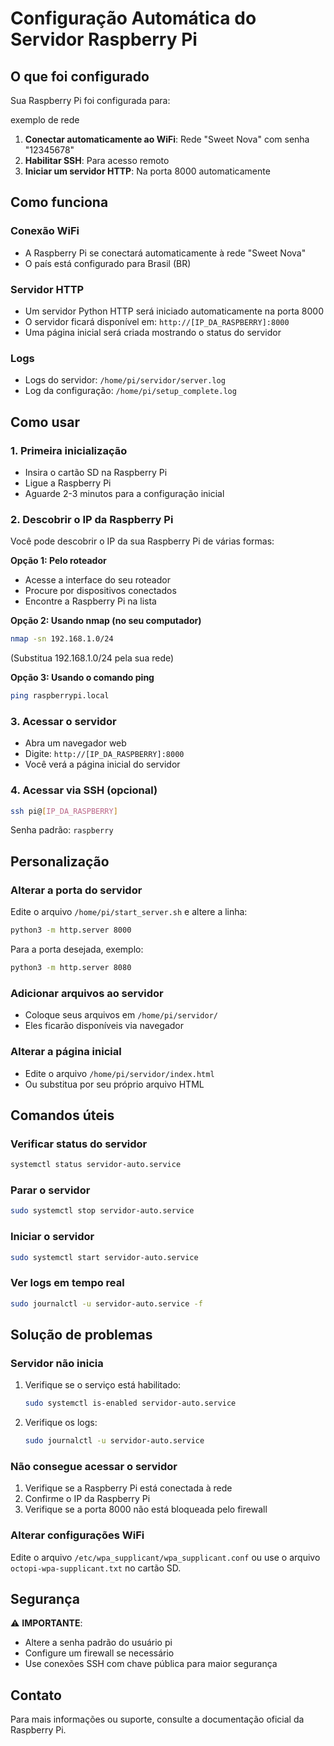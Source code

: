 # Configuração Automática do Servidor Raspberry Pi

## O que foi configurado

Sua Raspberry Pi foi configurada para:

exemplo de rede
1. **Conectar automaticamente ao WiFi**: Rede "Sweet Nova" com senha "12345678"
2. **Habilitar SSH**: Para acesso remoto
3. **Iniciar um servidor HTTP**: Na porta 8000 automaticamente

## Como funciona

### Conexão WiFi
- A Raspberry Pi se conectará automaticamente à rede "Sweet Nova"
- O país está configurado para Brasil (BR)

### Servidor HTTP
- Um servidor Python HTTP será iniciado automaticamente na porta 8000
- O servidor ficará disponível em: `http://[IP_DA_RASPBERRY]:8000`
- Uma página inicial será criada mostrando o status do servidor

### Logs
- Logs do servidor: `/home/pi/servidor/server.log`
- Log da configuração: `/home/pi/setup_complete.log`

## Como usar

### 1. Primeira inicialização
- Insira o cartão SD na Raspberry Pi
- Ligue a Raspberry Pi
- Aguarde 2-3 minutos para a configuração inicial

### 2. Descobrir o IP da Raspberry Pi
Você pode descobrir o IP da sua Raspberry Pi de várias formas:

**Opção 1: Pelo roteador**
- Acesse a interface do seu roteador
- Procure por dispositivos conectados
- Encontre a Raspberry Pi na lista

**Opção 2: Usando nmap (no seu computador)**
```bash
nmap -sn 192.168.1.0/24
```
(Substitua 192.168.1.0/24 pela sua rede)

**Opção 3: Usando o comando ping**
```bash
ping raspberrypi.local
```

### 3. Acessar o servidor
- Abra um navegador web
- Digite: `http://[IP_DA_RASPBERRY]:8000`
- Você verá a página inicial do servidor

### 4. Acessar via SSH (opcional)
```bash
ssh pi@[IP_DA_RASPBERRY]
```
Senha padrão: `raspberry`

## Personalização

### Alterar a porta do servidor
Edite o arquivo `/home/pi/start_server.sh` e altere a linha:
```bash
python3 -m http.server 8000
```
Para a porta desejada, exemplo:
```bash
python3 -m http.server 8080
```

### Adicionar arquivos ao servidor
- Coloque seus arquivos em `/home/pi/servidor/`
- Eles ficarão disponíveis via navegador

### Alterar a página inicial
- Edite o arquivo `/home/pi/servidor/index.html`
- Ou substitua por seu próprio arquivo HTML

## Comandos úteis

### Verificar status do servidor
```bash
systemctl status servidor-auto.service
```

### Parar o servidor
```bash
sudo systemctl stop servidor-auto.service
```

### Iniciar o servidor
```bash
sudo systemctl start servidor-auto.service
```

### Ver logs em tempo real
```bash
sudo journalctl -u servidor-auto.service -f
```

## Solução de problemas

### Servidor não inicia
1. Verifique se o serviço está habilitado:
   ```bash
   sudo systemctl is-enabled servidor-auto.service
   ```

2. Verifique os logs:
   ```bash
   sudo journalctl -u servidor-auto.service
   ```

### Não consegue acessar o servidor
1. Verifique se a Raspberry Pi está conectada à rede
2. Confirme o IP da Raspberry Pi
3. Verifique se a porta 8000 não está bloqueada pelo firewall

### Alterar configurações WiFi
Edite o arquivo `/etc/wpa_supplicant/wpa_supplicant.conf` ou use o arquivo `octopi-wpa-supplicant.txt` no cartão SD.

## Segurança

⚠️ **IMPORTANTE**: 
- Altere a senha padrão do usuário pi
- Configure um firewall se necessário
- Use conexões SSH com chave pública para maior segurança

## Contato

Para mais informações ou suporte, consulte a documentação oficial da Raspberry Pi.

